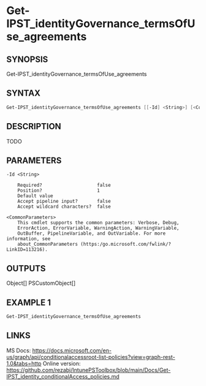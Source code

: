 ﻿# Get-IPST_identityGovernance_termsOfUse_agreements

## SYNOPSIS 
Get-IPST_identityGovernance_termsOfUse_agreements

## SYNTAX
```Powershell
Get-IPST_identityGovernance_termsOfUse_agreements [[-Id] <String>] [<CommonParameters>]
```
## DESCRIPTION
TODO
## PARAMETERS

    -Id <String>
        
        Required?                    false
        Position?                    1
        Default value                
        Accept pipeline input?       false
        Accept wildcard characters?  false
        
    <CommonParameters>
        This cmdlet supports the common parameters: Verbose, Debug,
        ErrorAction, ErrorVariable, WarningAction, WarningVariable,
        OutBuffer, PipelineVariable, and OutVariable. For more information, see 
        about_CommonParameters (https:/go.microsoft.com/fwlink/?LinkID=113216). 
    




## OUTPUTS
Object[]
PSCustomObject[]
## EXAMPLE 1
```Powershell
Get-IPST_identityGovernance_termsOfUse_agreements
```
## LINKS 
MS Docs: https://docs.microsoft.com/en-us/graph/api/conditionalaccessroot-list-policies?view=graph-rest-1.0&tabs=http
Online version: https://github.com/rezabj/IntunePSToolbox/blob/main/Docs/Get-IPST_identity_conditionalAccess_policies.md

